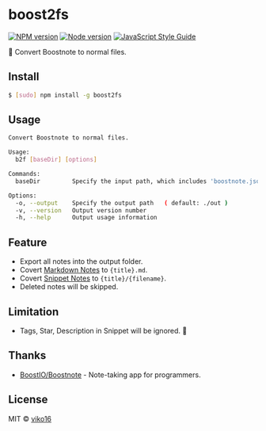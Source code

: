 # boost2fs

[![NPM version](https://img.shields.io/npm/v/boost2fs.svg?style=flat)](https://npmjs.org/package/boost2fs)
[![Node version](https://img.shields.io/node/v/boost2fs.svg?style=flat)](https://github.com/viko16/boost2fs)
[![JavaScript Style Guide](https://img.shields.io/badge/code%20style-standard-brightgreen.svg?style=flat)](http://standardjs.com/)

🚀 Convert Boostnote to normal files.


## Install

``` bash
$ [sudo] npm install -g boost2fs
```

## Usage

```bash
Convert Boostnote to normal files.

Usage:
  b2f [baseDir] [options]

Commands:
  baseDir         Specify the input path, which includes 'boostnote.json' ( default: `process.cwd()` )

Options:
  -o, --output    Specify the output path   ( default: ./out )
  -v, --version   Output version number
  -h, --help      Output usage information
```

## Feature

- Export all notes into the output folder.
- Covert <u>Markdown Notes</u> to `{title}.md`.
- Covert <u>Snippet Notes</u> to `{title}/{filename}`.
- Deleted notes will be skipped.

## Limitation

- Tags, Star, Description in Snippet will be ignored. 🙈

## Thanks
- [BoostIO/Boostnote](https://github.com/BoostIO/Boostnote) - Note-taking app for programmers.

## License
MIT © [viko16](https://github.com/viko16)

